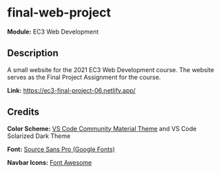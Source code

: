 # final-web-project
**Module:** EC3 Web Development 

## Description
A small website for the 2021 EC3 Web Development course.
The website serves as the Final Project Assignment for the course.

**Link:** <https://ec3-final-project-06.netlify.app/>

## Credits
**Color Scheme:** [VS Code Community Material Theme](https://marketplace.visualstudio.com/items?itemName=Equinusocio.vsc-community-material-theme) and VS Code Solarized Dark Theme

**Font:** [Source Sans Pro (Google Fonts)](https://fonts.google.com/specimen/Source+Sans+Pro)

**Navbar Icons:** [Font Awesome](https://fontawesome.com/)